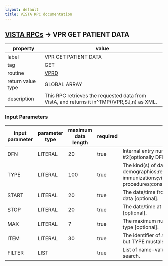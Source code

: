 ```yaml
---
layout: default
title: VISTA RPC documentation
---
```




## [VISTA RPCs](TableOfContent.md) &#8594; VPR GET PATIENT DATA 

 property | value 
--- | --- 
 label | VPR GET PATIENT DATA
 tag | GET
 routine | [VPRD](http://code.osehra.org/dox/Routine_VPRD_source.html)
 return value type | GLOBAL ARRAY
 description | This RPC retrieves the requested data from VistA, and returns it in^TMP(\VPR\,$J,n) as XML.

### Input Parameters

| input parameter | parameter type | maximum data length | required | description | 
| --- | --- | --- | --- | --- | 
| DFN | LITERAL | 20 | true | Internal entry number from Patient file #2[optionally DFN;ICN for remote calls] | 
| TYPE | LITERAL | 100 | true | The kind(s) of data to return, which may include:  demographics;reactions;problems;vitals;labs;meds;  immunizations;visits;appointments;documents;  procedures;consults | 
| START | LITERAL | 20 | true | The date/time from which to begin searching for data [optional]. | 
| STOP | LITERAL | 20 | true | The date/time at which to end searching for data [optional]. | 
| MAX | LITERAL | 7 | true | The maximum number of items to return per data type [optional]. | 
| ITEM | LITERAL | 30 | true | The identifier of a single item to return [optional, but TYPE mustalso be defined when used]. | 
| FILTER | LIST |  | true | List of name-value pairs, further refining the search. | 